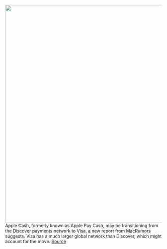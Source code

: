 <img src='https://cdn.vox-cdn.com/thumbor/2Z9QfaaoN2MBZ0bDcJd6FvbGXxA=/0x0:2040x1360/1200x800/filters:focal(857x517:1183x843)/cdn.vox-cdn.com/uploads/chorus_image/image/70781047/acastro_170731_1777_0006_v1.0.jpg' width='700px' /><br/>
Apple Cash, formerly known as Apple Pay Cash, may be transitioning from the Discover payments network to Visa, a new report from MacRumors suggests. Visa has a much larger global network than Discover, which might account for the move.
<a href='https://www.theverge.com/2022/4/22/23037188/apple-cash-debit-cards-discover-visa-payments'> Source <a/>
